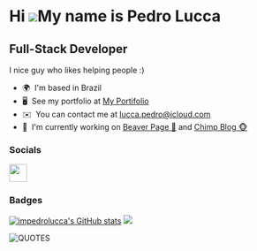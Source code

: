 Hi ![](https://user-images.githubusercontent.com/18350557/176309783-0785949b-9127-417c-8b55-ab5a4333674e.gif)My name is Pedro Lucca
===================================================================================================================================

Full-Stack Developer
--------------------

I nice guy who likes helping people :)

*   🌍  I'm based in Brazil
*   🖥️  See my portfolio at [My Portifolio](http://beaver.page/@pedro)
*   ✉️  You can contact me at [lucca.pedro@icloud.com](mailto:lucca.pedro@icloud.com)
*   🚀  I'm currently working on [Beaver Page 🦫](http://beaver.page) and [Chimp Blog 🐵](https://chimp.blog)
 
 ### Socials  <p align="left"><a href="https://www.twitter.com/pedrolucca_sc" target="_blank" rel="noreferrer"><img src="https://raw.githubusercontent.com/danielcranney/readme-generator/main/public/icons/socials/twitter.svg" width="32" height="32" /></a></p>

### Badges

<a href="http://www.github.com/impedrolucca"><img src="https://github-readme-stats.vercel.app/api?username=pedrolucca-sc&show_icons=true&hide=&count_private=true&title_color=0891b2&text_color=ffffff&icon_color=0891b2&bg_color=1c1917&hide_border=true&show_icons=true" alt="impedrolucca's GitHub stats" /></a>
<a href="http://www.github.com/impedrolucca"><img src="https://github-readme-streak-stats.herokuapp.com/?user=impedrolucca&stroke=ffffff&background=1c1917&ring=0891b2&fire=0891b2&currStreakNum=ffffff&currStreakLabel=0891b2&sideNums=ffffff&sideLabels=ffffff&dates=ffffff&hide_border=true" /></a>


![QUOTES](https://quotier.vercel.app/quote)

